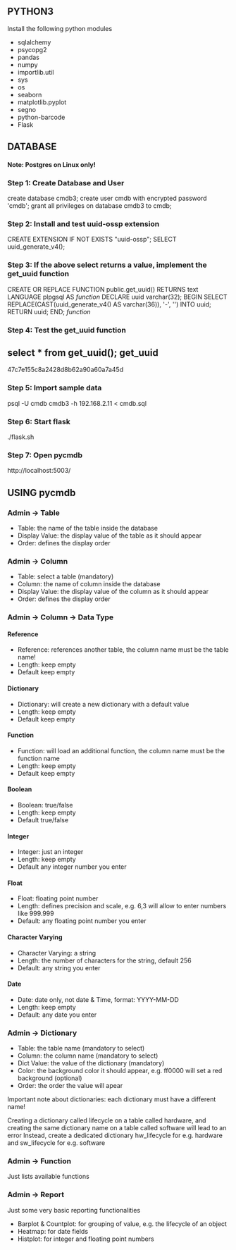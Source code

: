 ## PYTHON3 ##

Install the following python modules

* sqlalchemy
* psycopg2
* pandas
* numpy
* importlib.util
* sys
* os
* seaborn
* matplotlib.pyplot
* segno
* python-barcode
* Flask

## DATABASE ##

#### Note: Postgres on Linux only! ####

### Step 1: Create Database and User ###

create database cmdb3;
create user cmdb with encrypted password 'cmdb';
grant all privileges on database cmdb3 to cmdb;

### Step 2: Install and test uuid-ossp extension ###

CREATE EXTENSION IF NOT EXISTS "uuid-ossp";
SELECT uuid_generate_v4();

### Step 3: If the above select returns a value, implement the get_uuid function ###

CREATE OR REPLACE FUNCTION public.get_uuid()
 RETURNS text
 LANGUAGE plpgsql
AS $function$
DECLARE
    uuid varchar(32);
BEGIN
    SELECT REPLACE(CAST(uuid_generate_v4() AS varchar(36)), '-', '') INTO uuid;
    RETURN uuid;
END;
$function$

### Step 4: Test the get_uuid function ###

select * from get_uuid();
             get_uuid
----------------------------------
 47c7e155c8a2428d8b62a90a60a7a45d

### Step 5: Import sample data ###

psql -U cmdb cmdb3 -h 192.168.2.11 < cmdb.sql

### Step 6: Start flask ###

./flask.sh

### Step 7: Open pycmdb ###

http://localhost:5003/

## USING pycmdb ##

### Admin -> Table ###

* Table: the name of the table inside the database
* Display Value: the display value of the table as it should appear
* Order: defines the display order

### Admin -> Column ###

* Table: select a table (mandatory)
* Column: the name of column inside the database
* Display Value: the display value of the column as it should appear
* Order: defines the display order

### Admin -> Column -> Data Type ###

#### Reference ####
* Reference: references another table, the column name must be the table name!
* Length: keep empty
* Default keep empty

#### Dictionary ####
* Dictionary: will create a new dictionary with a default value
* Length: keep empty
* Default keep empty

#### Function ####
* Function: will load an additional function, the column name must be the function name
* Length: keep empty
* Default keep empty

#### Boolean ####
* Boolean: true/false
* Length: keep empty
* Default true/false

#### Integer ####
* Integer: just an integer
* Length: keep empty
* Default any integer number you enter

#### Float ####
* Float: floating point number
* Length: defines precision and scale, e.g. 6,3 will allow to enter numbers like 999.999
* Default: any floating point number you enter

#### Character Varying ####
* Character Varying: a string
* Length: the number of characters for the string, default 256
* Default: any string you enter

#### Date ####
* Date: date only, not date & Time, format: YYYY-MM-DD
* Length: keep empty
* Default: any date you enter

### Admin -> Dictionary ###

* Table: the table name (mandatory to select)
* Column: the column name (mandatory to select)
* Dict Value: the value of the dictionary (mandatory)
* Color: the background color it should appear, e.g. ff0000 will set a red background (optional)
* Order: the order the value will apear

Important note about dictionaries: each dictionary must have a different name!

Creating a dictionary called lifecycle on a table called hardware, and creating the same dictionary name on a table called software will lead to an error
Instead, create a dedicated dictionary hw_lifecycle for e.g. hardware and sw_lifecycle for e.g. software

### Admin -> Function ###

Just lists available functions

### Admin -> Report ###

Just some very basic reporting functionalities

* Barplot & Countplot: for grouping of value, e.g. the lifecycle of an object
* Heatmap: for date fields
* Histplot: for integer and floating point numbers
